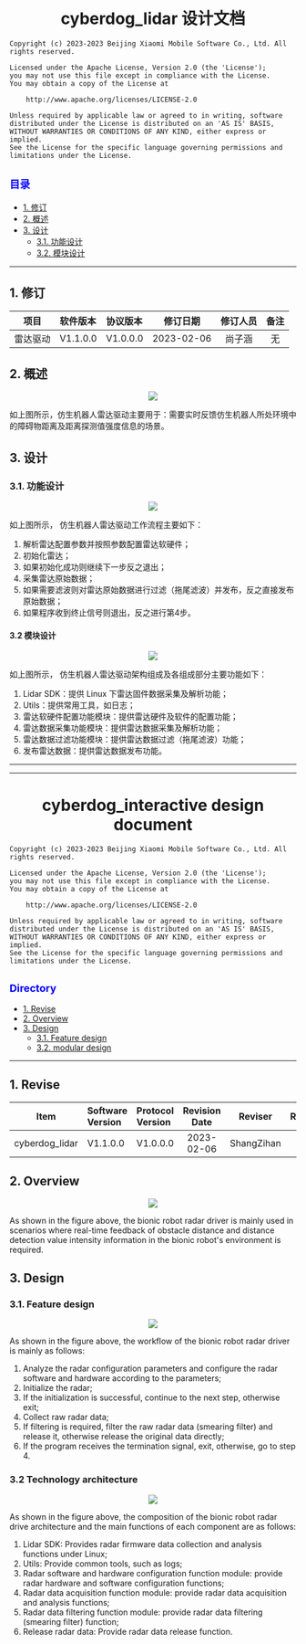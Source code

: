 # <center>cyberdog_lidar 设计文档</center>
```
Copyright (c) 2023-2023 Beijing Xiaomi Mobile Software Co., Ltd. All rights reserved.

Licensed under the Apache License, Version 2.0 (the 'License');
you may not use this file except in compliance with the License.
You may obtain a copy of the License at

    http://www.apache.org/licenses/LICENSE-2.0

Unless required by applicable law or agreed to in writing, software
distributed under the License is distributed on an 'AS IS' BASIS,
WITHOUT WARRANTIES OR CONDITIONS OF ANY KIND, either express or implied.
See the License for the specific language governing permissions and
limitations under the License.
```
## <font color=Blue size=4> 目录 </font>
* [1. 修订](#1-修订)
* [2. 概述](#2-概述)
* [3. 设计](#3-设计)
    * [3.1. 功能设计](#31-功能设计)
    * [3.2. 模块设计](#32-模块设计)
---
## 1. 修订

<center>

项目|软件版本|协议版本|修订日期|修订人员|备注
:--:|:--|:--|:--:|:--:|:--:
雷达驱动|V1.1.0.0|V1.0.0.0|2023-02-06|尚子涵|无

</center>

## 2. 概述

<center>

![](./doc/image/cyberdog_lidar_scan.png)

</center>

如上图所示，仿生机器人雷达驱动主要用于：需要实时反馈仿生机器人所处环境中的障碍物距离及距离探测值强度信息的场景。

## 3. 设计
### 3.1. 功能设计

<center>

![](./doc/image/cyberdog_lidar_function.png)

</center>

如上图所示，  仿生机器人雷达驱动工作流程主要如下：
1. 解析雷达配置参数并按照参数配置雷达软硬件；
2. 初始化雷达；
3. 如果初始化成功则继续下一步反之退出；
4. 采集雷达原始数据；
5. 如果需要滤波则对雷达原始数据进行过滤（拖尾滤波）并发布，反之直接发布原始数据；
6. 如果程序收到终止信号则退出，反之进行第4步。

#### 3.2 模块设计

<center>

![](./doc/image/cyberdog_lidar_module.png)

</center>

如上图所示，  仿生机器人雷达驱动架构组成及各组成部分主要功能如下：
1. Lidar SDK：提供 Linux 下雷达固件数据采集及解析功能；
2. Utils：提供常用工具，如日志；
3. 雷达软硬件配置功能模块：提供雷达硬件及软件的配置功能；
4. 雷达数据采集功能模块：提供雷达数据采集及解析功能；
5. 雷达数据过滤功能模块：提供雷达数据过滤（拖尾滤波）功能；
6. 发布雷达数据：提供雷达数据发布功能。

---
---

# <center>cyberdog_interactive design document</center>
```
Copyright (c) 2023-2023 Beijing Xiaomi Mobile Software Co., Ltd. All rights reserved.

Licensed under the Apache License, Version 2.0 (the 'License');
you may not use this file except in compliance with the License.
You may obtain a copy of the License at

    http://www.apache.org/licenses/LICENSE-2.0

Unless required by applicable law or agreed to in writing, software
distributed under the License is distributed on an 'AS IS' BASIS,
WITHOUT WARRANTIES OR CONDITIONS OF ANY KIND, either express or implied.
See the License for the specific language governing permissions and
limitations under the License.
```
## <font color=Blue size=4> Directory </font>
* [1. Revise](#1-revise)
* [2. Overview](#2-overview)
* [3. Design](#3-design)
    * [3.1. Feature design](#31-feature-design)
    * [3.2. modular design](#32-modular-design)
---
## 1. Revise

<center>

Item|Software Version|Protocol Version|Revision Date|Reviser|Remarks
:--:|:--|:--|:--:|:--:|:--:
cyberdog_lidar|V1.1.0.0|V1.0.0.0|2023-02-06|ShangZihan|none

</center>

## 2. Overview

<center>

![](./doc/image/cyberdog_lidar_scan.png)

</center>

As shown in the figure above, the bionic robot radar driver is mainly used in scenarios where real-time feedback of obstacle distance and distance detection value intensity information in the bionic robot's environment is required.

## 3. Design
### 3.1. Feature design

<center>

![](./doc/image/cyberdog_lidar_function.png)

</center>

As shown in the figure above, the workflow of the bionic robot radar driver is mainly as follows:
1. Analyze the radar configuration parameters and configure the radar software and hardware according to the parameters;
2. Initialize the radar;
3. If the initialization is successful, continue to the next step, otherwise exit;
4. Collect raw radar data;
5. If filtering is required, filter the raw radar data (smearing filter) and release it, otherwise release the original data directly;
6. If the program receives the termination signal, exit, otherwise, go to step 4.

### 3.2 Technology architecture

<center>

![](./doc/image/cyberdog_lidar_module.png)

</center>

As shown in the figure above, the composition of the bionic robot radar drive architecture and the main functions of each component are as follows:
1. Lidar SDK: Provides radar firmware data collection and analysis functions under Linux;
2. Utils: Provide common tools, such as logs;
3. Radar software and hardware configuration function module: provide radar hardware and software configuration functions;
4. Radar data acquisition function module: provide radar data acquisition and analysis functions;
5. Radar data filtering function module: provide radar data filtering (smearing filter) function;
6. Release radar data: Provide radar data release function.